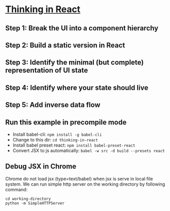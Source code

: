 # [Thinking in React](http://facebook.github.io/react/docs/thinking-in-react.html)

## Step 1: Break the UI into a component hierarchy
## Step 2: Build a static version in React
## Step 3: Identify the minimal (but complete) representation of UI state
## Step 4: Identify where your state should live
## Step 5: Add inverse data flow

## Run this example in precompile mode

* Install babel-cli: `npm install -g babel-cli`
* Change to this dir: `cd thinking-in-react`
* Install babel preset react: `npm install babel-preset-react`
* Convert JSX to js automatically: `babel -w src -d build --presets react`

## Debug JSX in Chrome

Chrome do not load jsx (type=text/babel) when jsx is serve in local file system. We can run simple http server on the working directory by following command:

```shell
cd working-directory
python -m SimpleHTTPServer
```
